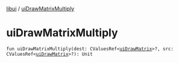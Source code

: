 [libui](README.md) / [uiDrawMatrixMultiply](ui-draw-matrix-multiply.md)

# uiDrawMatrixMultiply

`fun uiDrawMatrixMultiply(dest: CValuesRef<`[`uiDrawMatrix`](ui-draw-matrix/README.md)`>?, src: CValuesRef<`[`uiDrawMatrix`](ui-draw-matrix/README.md)`>?): Unit`
